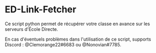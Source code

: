 # ED-Link-Fetcher

Ce script python permet de récupérer votre classe en avance sur les serveurs d'École Directe.

En cas d'éventuels problèmes dans l'utilisation de ce script, supports Discord : @Clemorange22#6683 ou @Nonovian#7785.

